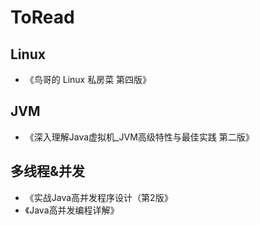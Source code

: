 # ToRead
## Linux
- 《鸟哥的 Linux 私房菜 第四版》
## JVM
- 《深入理解Java虚拟机_JVM高级特性与最佳实践 第二版》
## 多线程&并发
- 《实战Java高并发程序设计（第2版》
- 《Java高并发编程详解》

